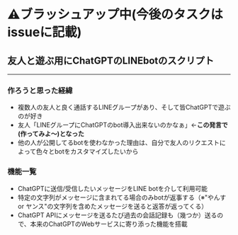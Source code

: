 # ⚠️ブラッシュアップ中(今後のタスクはissueに記載)
## 友人と遊ぶ用にChatGPTのLINEbotのスクリプト
***
### 作ろうと思った経緯
- 複数人の友人と良く通話するLINEグループがあり、そして皆ChatGPTで遊ぶのが好き
- 友人「LINEグループにChatGPTのbot導入出来ないのかなぁ」←**この発言で(作ってみよ～)となった**
- 他の人が公開してるbotを使わなかった理由は、自分で友人のリクエストによって色々とbotをカスタマイズしたいから

### 機能一覧
- ChatGPTに送信/受信したいメッセージをLINE botを介して利用可能
- 特定の文字列がメッセージに含まれてる場合のみbotが返事する（※"やんす or ヤンス"の文字列を含めたメッセージを送ると返答が返ってくる）
- ChatGPT APIにメッセージを送るたび過去の会話記録も（幾つか）送るので、本来のChatGPTのWebサービスに寄り添った機能を搭載
